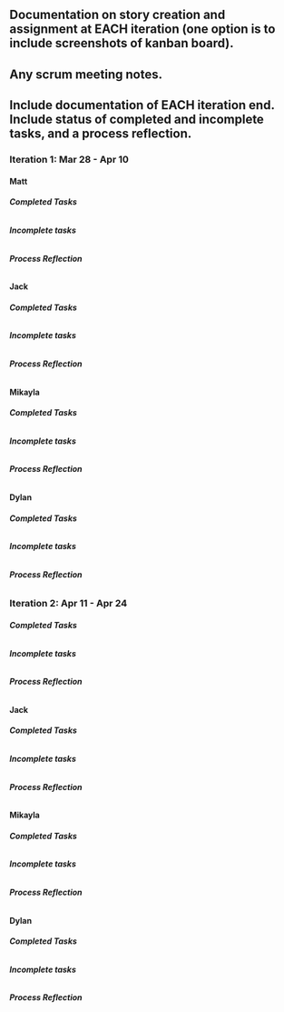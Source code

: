 ## Documentation on story creation and assignment at EACH iteration (one option is to include screenshots of kanban board).

## Any scrum meeting notes.

## Include documentation of EACH iteration end. Include status of completed and incomplete tasks, and a process reflection.

### Iteration 1: Mar 28 - Apr 10

#### Matt

###### __Completed Tasks__ 

###### **Incomplete tasks**

###### **Process Reflection**

#### Jack

###### **Completed Tasks**

###### **Incomplete tasks**

###### **Process Reflection**

#### Mikayla

###### **Completed Tasks**

###### **Incomplete tasks**

###### **Process Reflection**

#### Dylan

###### **Completed Tasks**

###### **Incomplete tasks**

###### **Process Reflection**

### Iteration 2: Apr 11 - Apr 24


###### **Completed Tasks**

###### **Incomplete tasks**

###### **Process Reflection**

#### Jack

###### **Completed Tasks**

###### **Incomplete tasks**

###### **Process Reflection**

#### Mikayla

###### **Completed Tasks**

###### **Incomplete tasks**

###### **Process Reflection**

#### Dylan

###### **Completed Tasks**

###### **Incomplete tasks**

###### **Process Reflection**
